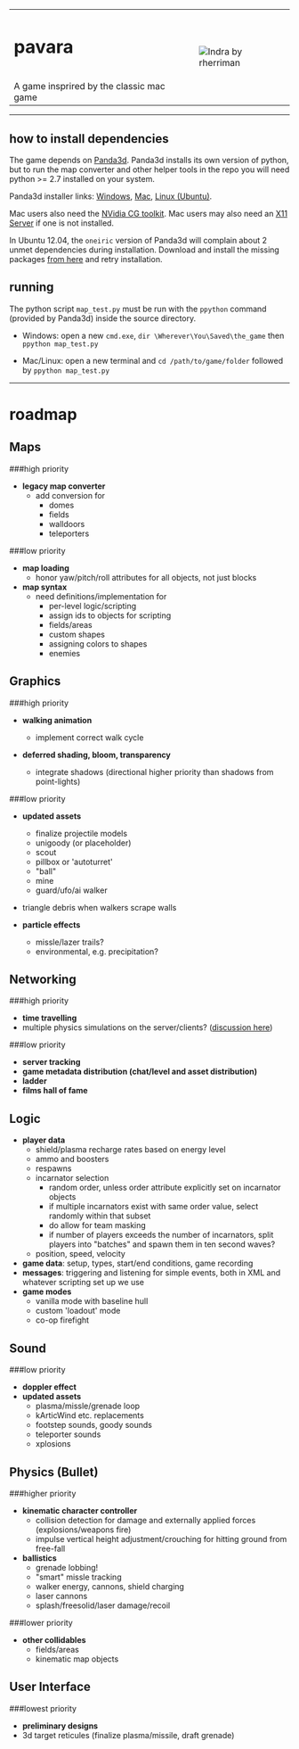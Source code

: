 <table>
	<tr>
		<td>
			<h1>pavara</h1><br/>
			A game insprired by the classic mac game
		</td>
		<td>
			<img src="https://dl.dropbox.com/u/38430353/indra_thumb.jpg" alt="Indra by rherriman"/>
		</td>
	</tr>
</table>

* * *
how to install dependencies
---------------------------

The game depends on [Panda3d](http://www.panda3d.org/download.php?sdk&version=1.8.0). Panda3d installs its own version of python, but to run the map converter and other helper tools in the repo you will need python >= 2.7 installed on your system.

Panda3d installer links: [Windows](http://www.panda3d.org/download/panda3d-1.8.0/Panda3D-1.8.0.exe), [Mac](http://www.panda3d.org/download/panda3d-1.8.0/Panda3D-1.8.0.dmg), [Linux (Ubuntu)](http://www.panda3d.org/download.php?platform=ubuntu&version=1.8.0&sdk).

Mac users also need the [NVidia CG toolkit](https://developer.nvidia.com/cg-toolkit). Mac users may also need an [X11 Server](http://xquartz.macosforge.org/trac) if one is not installed.

In Ubuntu 12.04, the `oneiric` version of Panda3d will complain about 2 unmet dependencies during installation. Download and install the missing packages [from here](http://packages.ubuntu.com/oneiric/allpackages) and retry installation.

running
-------
The python script `map_test.py` must be run with the `ppython` command (provided by Panda3d) inside the source directory.

* Windows: open a new `cmd.exe`, `dir \Wherever\You\Saved\the_game` then `ppython map_test.py`

* Mac/Linux: open a new terminal and `cd /path/to/game/folder` followed by `ppython map_test.py`

* * *
roadmap
=======

Maps
----
###high priority
*   **legacy map converter**
	*   add conversion for
		*   domes
		*	fields
		*	walldoors
		*	teleporters

###low priority
*	**map loading**
	*	honor yaw/pitch/roll attributes for all objects, not just blocks
*   **map syntax**
	*   need definitions/implementation for
		*   per-level logic/scripting
		*	assign ids to objects for scripting
		*   fields/areas
		*   custom shapes
		*   assigning colors to shapes
		* 	enemies

Graphics
--------
###high priority
*   **walking animation**
    *   implement correct walk cycle

*	**deferred shading, bloom, transparency**
	*	integrate shadows (directional higher priority than shadows from point-lights)

###low priority
*   **updated assets**
	*   finalize projectile models
	*   unigoody (or placeholder)
	*	scout
	*	pillbox or 'autoturret'
	*	"ball"
	*	mine
	*	guard/ufo/ai walker
*	triangle debris when walkers scrape walls

*   **particle effects**
	*	missle/lazer trails?
	*	environmental, e.g. precipitation?

Networking
----------
###high priority
*   **time travelling**
*	multiple physics simulations on the server/clients? ([discussion here](https://docs.google.com/document/d/1WPZOwmkIAJMAJXovGwdvVnahyb-7qaJY826McMYeMVo/))

###low priority
*   **server tracking**
*   **game metadata distribution (chat/level and asset distribution)**
*	**ladder**
*	**films hall of fame**

Logic
-----
*	**player data**
	*	shield/plasma recharge rates based on energy level
	*	ammo and boosters
	*	respawns
	*	incarnator selection
		*	random order, unless order attribute explicitly set on incarnator objects
		*	if multiple incarnators exist with same order value, select randomly within that subset
		*	do allow for team masking
		*	if number of players exceeds the number of incarnators, split players into "batches" and spawn them in ten second waves?
	*	position, speed, velocity
*	**game data**: setup, types, start/end conditions, game recording
*	**messages**: triggering and listening for simple events, both in XML and whatever scripting set up we use
*	**game modes**
	*	vanilla mode with baseline hull
	*	custom 'loadout' mode
	*	co-op firefight

Sound
-----
###low priority
*	**doppler effect**
*	**updated assets**
	*	plasma/missle/grenade loop
	*	kArticWind etc. replacements
	*	footstep sounds, goody sounds
	*	teleporter sounds
	*	xplosions

Physics (Bullet)
-------
###higher priority
*	**kinematic character controller**
	*	collision detection for damage and externally applied forces (explosions/weapons fire)
	*	impulse vertical height adjustment/crouching for hitting ground from free-fall
*	**ballistics**
	*	grenade lobbing!
	*	"smart" missle tracking
	*	walker energy, cannons, shield charging
	*	laser cannons
	*	splash/freesolid/laser damage/recoil

###lower priority
*	**other collidables**
	*	fields/areas
	*	kinematic map objects

User Interface
--------------
###lowest priority
*	**preliminary designs**
*	3d target reticules (finalize plasma/missile, draft grenade)
